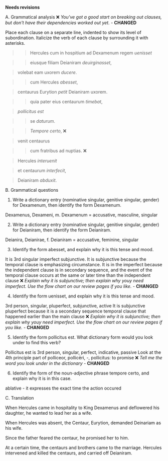 **Needs revisions**

A. Grammatical analysis ❌ *You've got a good start on breaking out clauses, but don't have their dependencies worked out yet.* - **CHANGED**

Place each clause on a separate line, indented to show its level of subordination. Italicize the verb of each clause by surrounding it with asterisks.

>>Hercules cum in hospitium ad Dexamenum regem *uenisset*

>> eiusque filiam Deianiram *deuirginasset*,

> volebat eam uxorem *ducere*.

>> cum Hercules *abesset*, 

> centaurus Eurytion *petit* Deianiram uxorem.

>>quia pater eius centaurum *timebat*,

> *pollicitus est* 

>> se *daturum*.

>> *Tempore certo*,  ❌

> venit centaurus
 
>> cum fratribus ad nuptias. ❌

> Hercules *interuenit* 

> et centaurum *interfecit*,

> Deianiram *abduxit*.

B. Grammatical questions

1. Write a dictionary entry (nominative singular, genitive singular, gender) for Dexamenum, then identify the form Dexamenum.

Dexamenus, Dexameni, m. 
Dexamenum = accusative, masculine, singular

2. Write a dictionary entry (nominative singular, genitive singular, gender) for Deianiram, then identify the form Deianiram.

Deianira, Deianirae, f. 
Deianiram = accusative, feminine, singular

3. Identify the form abesset, and explain why it is this tense and mood. 

It is 3rd singular imperfect subjunctive. It is subjunctive because the temporal clause is emphasizing circumstance. It is in the imperfect because the independent clause is in secondary sequence, and the event of the temporal clause occurs at the same or later time than the independent clause ❌ *Explain why it is subjunctive; then explain why youy need imperfect. Use the flow chart on our review pages if you like.* - **CHANGED**

4. Identify the form uenisset, and explain why it is this tense and mood.

3rd person, singular, pluperfect, subjunctive, active
It is subjunctive pluperfect because it is a secondary sequence temporal clause that happened earlier than the main clause ❌ *Explain why it is subjunctive; then explain why youy need imperfect. Use the flow chart on our review pages if you like.* - **CHANGED**

5. Identify the form pollicitus est. What dictionary form would you look under to find this verb?

Pollicitus est is 3rd person, singular, perfect, indicative, passive
Look at the 4th principle part of polliceor, pollicēri, -, pollicitus: to promise ❌ *Tell me the word you look under in the dictionary* - **CHANGED**

6. Identify the form of the noun-adjective phrase tempore certo, and explain why it is in this case.

ablative - it expresses the exact time the action occured

C. Translation

When Hercules came in hospitality to King Dexamenus and deflowered his daughter, he wanted to lead her as a wife.

When Hercules was absent, the Centaur, Eurytion, demanded Deinariam as his wife. 

Since the father feared the centaur, he promised her to him. 

At a certain time, the centaurs and brothers came to the marriage. Hercules intervened and killed the centaurs, and carried off Deianiram.

